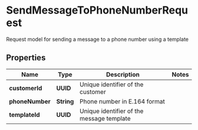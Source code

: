 

# SendMessageToPhoneNumberRequest

Request model for sending a message to a phone number using a template

## Properties

| Name | Type | Description | Notes |
|------------ | ------------- | ------------- | -------------|
|**customerId** | **UUID** | Unique identifier of the customer |  |
|**phoneNumber** | **String** | Phone number in E.164 format |  |
|**templateId** | **UUID** | Unique identifier of the message template |  |



